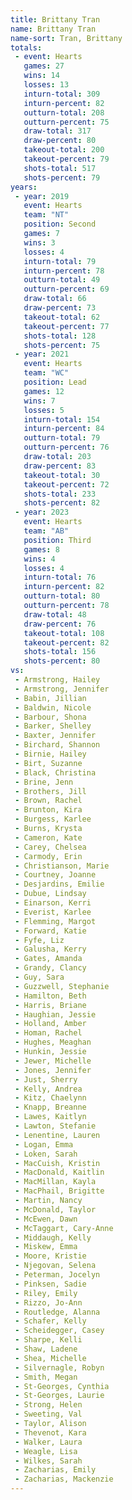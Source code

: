 ```yaml
---
title: Brittany Tran
name: Brittany Tran
name-sort: Tran, Brittany
totals:
 - event: Hearts
   games: 27
   wins: 14
   losses: 13
   inturn-total: 309
   inturn-percent: 82
   outturn-total: 208
   outturn-percent: 75
   draw-total: 317
   draw-percent: 80
   takeout-total: 200
   takeout-percent: 79
   shots-total: 517
   shots-percent: 79
years:
 - year: 2019
   event: Hearts
   team: "NT"
   position: Second
   games: 7
   wins: 3
   losses: 4
   inturn-total: 79
   inturn-percent: 78
   outturn-total: 49
   outturn-percent: 69
   draw-total: 66
   draw-percent: 73
   takeout-total: 62
   takeout-percent: 77
   shots-total: 128
   shots-percent: 75
 - year: 2021
   event: Hearts
   team: "WC"
   position: Lead
   games: 12
   wins: 7
   losses: 5
   inturn-total: 154
   inturn-percent: 84
   outturn-total: 79
   outturn-percent: 76
   draw-total: 203
   draw-percent: 83
   takeout-total: 30
   takeout-percent: 72
   shots-total: 233
   shots-percent: 82
 - year: 2023
   event: Hearts
   team: "AB"
   position: Third
   games: 8
   wins: 4
   losses: 4
   inturn-total: 76
   inturn-percent: 82
   outturn-total: 80
   outturn-percent: 78
   draw-total: 48
   draw-percent: 76
   takeout-total: 108
   takeout-percent: 82
   shots-total: 156
   shots-percent: 80
vs:
 - Armstrong, Hailey
 - Armstrong, Jennifer
 - Babin, Jillian
 - Baldwin, Nicole
 - Barbour, Shona
 - Barker, Shelley
 - Baxter, Jennifer
 - Birchard, Shannon
 - Birnie, Hailey
 - Birt, Suzanne
 - Black, Christina
 - Brine, Jenn
 - Brothers, Jill
 - Brown, Rachel
 - Brunton, Kira
 - Burgess, Karlee
 - Burns, Krysta
 - Cameron, Kate
 - Carey, Chelsea
 - Carmody, Erin
 - Christianson, Marie
 - Courtney, Joanne
 - Desjardins, Emilie
 - Dubue, Lindsay
 - Einarson, Kerri
 - Everist, Karlee
 - Flemming, Margot
 - Forward, Katie
 - Fyfe, Liz
 - Galusha, Kerry
 - Gates, Amanda
 - Grandy, Clancy
 - Guy, Sara
 - Guzzwell, Stephanie
 - Hamilton, Beth
 - Harris, Briane
 - Haughian, Jessie
 - Holland, Amber
 - Homan, Rachel
 - Hughes, Meaghan
 - Hunkin, Jessie
 - Jewer, Michelle
 - Jones, Jennifer
 - Just, Sherry
 - Kelly, Andrea
 - Kitz, Chaelynn
 - Knapp, Breanne
 - Lawes, Kaitlyn
 - Lawton, Stefanie
 - Lenentine, Lauren
 - Logan, Emma
 - Loken, Sarah
 - MacCuish, Kristin
 - MacDonald, Kaitlin
 - MacMillan, Kayla
 - MacPhail, Brigitte
 - Martin, Nancy
 - McDonald, Taylor
 - McEwen, Dawn
 - McTaggart, Cary-Anne
 - Middaugh, Kelly
 - Miskew, Emma
 - Moore, Kristie
 - Njegovan, Selena
 - Peterman, Jocelyn
 - Pinksen, Sadie
 - Riley, Emily
 - Rizzo, Jo-Ann
 - Routledge, Alanna
 - Schafer, Kelly
 - Scheidegger, Casey
 - Sharpe, Kelli
 - Shaw, Ladene
 - Shea, Michelle
 - Silvernagle, Robyn
 - Smith, Megan
 - St-Georges, Cynthia
 - St-Georges, Laurie
 - Strong, Helen
 - Sweeting, Val
 - Taylor, Alison
 - Thevenot, Kara
 - Walker, Laura
 - Weagle, Lisa
 - Wilkes, Sarah
 - Zacharias, Emily
 - Zacharias, Mackenzie
---
```


